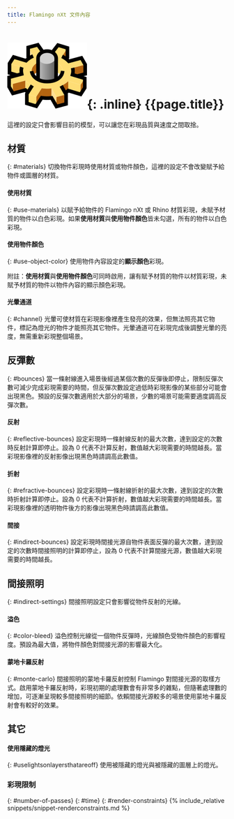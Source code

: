 ```yaml
---
title: Flamingo nXt 文件內容
---
```



# ![images/options.svg](images/options.svg){: .inline} {{page.title}}
這裡的設定只會影響目前的模型，可以讓您在彩現品質與速度之間取捨。

## 材質
{: #materials}
切換物件彩現時使用材質或物件顏色，這裡的設定不會改變賦予給物件或圖層的材質。

#### 使用材質
{: #use-materials}
以賦予給物件的 Flamingo nXt 或 Rhino 材質彩現，未賦予材質的物件以白色彩現。如果**使用材質**與**使用物件顏色**皆未勾選，所有的物件以白色彩現。

#### 使用物件顏色
{: #use-object-color}
使用物件內容設定的**顯示顏色**彩現。

附註：**使用材質**與**使用物件顏色**可同時啟用，讓有賦予材質的物件以材質彩現，未賦予材質的物件以物件內容的顯示顏色彩現。

#### 光暈通道
{: #channel}
光暈可使材質在彩現影像裡產生發亮的效果，但無法照亮其它物件，標記為燈光的物件才能照亮其它物件。光暈通道可在彩現完成後調整光暈的亮度，無需重新彩現整個場景。

## 反彈數
{: #bounces}
當一條射線進入場景後經過某個次數的反彈後即停止，限制反彈次數可減少完成彩現需要的時間，但反彈次數設定過低時彩現影像的某些部分可能會出現黑色。預設的反彈次數適用於大部分的場景，少數的場景可能需要適度調高反彈次數。

#### 反射
{: #reflective-bounces}
設定彩現時一條射線反射的最大次數，達到設定的次數時反射計算即停止。設為 0 代表不計算反射，數值越大彩現需要的時間越長。當彩現影像裡的反射影像出現黑色時請調高此數值。

#### 折射
{: #refractive-bounces}
設定彩現時一條射線折射的最大次數，達到設定的次數時折射計算即停止。設為 0 代表不計算折射，數值越大彩現需要的時間越長。當彩現影像裡的透明物件後方的影像出現黑色時請調高此數值。

#### 間接
{: #indirect-bounces}
設定彩現時間接光源自物件表面反彈的最大次數，達到設定的次數時間接照明的計算即停止，設為 0 代表不計算間接光源，數值越大彩現需要的時間越長。

## 間接照明
{: #indirect-settings}
間接照明設定只會影響從物件反射的光線。

#### 溢色
{: #color-bleed}
溢色控制光線從一個物件反彈時，光線顏色受物件顏色的影響程度。預設為最大值，將物件顏色對間接光源的影響最大化。  

#### 蒙地卡羅反射
{: #monte-carlo}
間接照明的蒙地卡羅反射控制 Flamingo 對間接光源的取樣方式。啟用蒙地卡羅反射時，彩現初期的處理數會有非常多的雜點，但隨著處理數的增加，可逐漸呈現較多間接照明的細節。依賴間接光源較多的場景使用蒙地卡羅反射會有較好的效果。

## 其它

#### 使用隱藏的燈光
{: #uselightsonlayersthatareoff}
使用被隱藏的燈光與被隱藏的圖層上的燈光。

### 彩現限制
{: #number-of-passes}
{: #time}
{: #render-constraints}
{% include_relative snippets/snippet-renderconstraints.md %}
